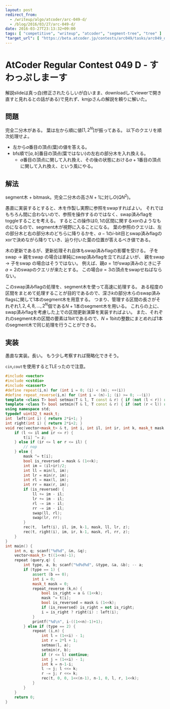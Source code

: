 ```yaml
---
layout: post
redirect_from:
  - /writeup/algo/atcoder/arc-049-d/
  - /blog/2016/03/27/arc-049-d/
date: 2016-03-27T23:13:32+09:00
tags: [ "competitive", "writeup", "atcoder", "segment-tree", "tree" ]
"target_url": [ "https://beta.atcoder.jp/contests/arc049/tasks/arc049_d" ]
---
```


# AtCoder Regular Contest 049 D - すわっぷしまーす

解説slideは真っ白(修正されたらしいが白いまま、downloadしてviewerで開き直すと見れるとの話がある)で見れず、kmjpさんの解説を頼りに解いた。

## 問題

完全二分木がある。
葉は左から順に値$[1,2^N]$が振ってある。
以下のクエリを順次処理せよ。

-   左から$a$番目の頂点(葉)の値を答える。
-   bfs順で$[a,b]$番目の頂点(葉ではない)の左右の部分木を入れ換える。
    -   $a$番目の頂点に関して入れ換え、その後の状態における$a+1$番目の頂点に関して入れ換え、という風にやる。

## 解法

segment木 + bitmask。完全二分木の高さ$N+1$に対し$O(QN^2)$。

愚直に実装するとすると、木を作製し実際に参照をswapすればよい。
それではもちろん間に合わないので、参照を操作するのではなく、swap済みflagをtoggleすることを考える。
するとこの操作は$0,1$の区間に関するxorのようなものになるので、segment木が視野に入ることになる。
葉の参照のクエリは、左の部分木と右の部分木のどちらに降りるかを、$a-1$の$i$-bit目とswap済みflagのxorで決めながら降りていき、辿り付いた葉の位置が答えるべき値である。

木の更新であるが、更新処理それ自体もswap済みflagの影響を受ける。
子をswap $\to$ 親をswap の場合は単純にswap済みflagを立てればよいが、
親をswap $\to$ 子をswap の場合はそうではない。
例えば、親$a = 1$がswap済みのときに子$a = 2$のswapのクエリが来たとする。
この場合$a = 3$の頂点をswapせねばならない。

このswap済みflagの処理を、segment木を使って高速に処理する。
ある程度の区間をまとめて処理することが目的であるので、深さ$k$の部分木らのswap済みflagsに関して$1$本のsegment木を用意する。
つまり、管理する区間の長さがそれぞれ$1, 2, 4, 8, \dots, 2^N$個である$N+1$本のsegment木を用いる。
これらの上に、swap済みflagを考慮した上での区間更新演算を実装すればよい。
また、それぞれのsegment木の区間の要素は$1$bitであるので、$N+1$bitの整数にまとめれば$1$本のsegment木で同じ処理を行うことができる。

## 実装

愚直な実装。長い。
もう少し考察すれば簡略化できそう。

`cin`,`cout`を使用するとTLEったので注意。

``` c++
#include <vector>
#include <cstdio>
#include <cassert>
#define repeat(i,n) for (int i = 0; (i) < (n); ++(i))
#define repeat_reverse(i,n) for (int i = (n)-1; (i) >= 0; --(i))
template <class T> bool setmax(T & l, T const & r) { if (not (l < r)) return false; l = r; return true; }
template <class T> bool setmin(T & l, T const & r) { if (not (r < l)) return false; l = r; return true; }
using namespace std;
typedef uint32_t mask_t;
int  left(int i) { return 2*i+1; }
int right(int i) { return 2*i+2; }
void rec(vector<mask_t> & t, int i, int il, int ir, int k, mask_t mask, int l, int r, mask_t z) {
    if (l <= il and ir <= r) {
        t[i] ^= z;
    } else if (ir <= l or r <= il) {
        // nop
    } else {
        mask ^= t[i];
        bool is_reversed = mask & (1<<k);
        int im = (il+ir)/2;
        int ll = min(l, im);
        int lr = min(r, im);
        int rl = max(l, im);
        int rr = max(r, im);
        if (is_reversed) {
            ll += im - il;
            lr += im - il;
            rl -= im - il;
            rr -= im - il;
            swap(ll, rl);
            swap(lr, rr);
        }
        rec(t,  left(i), il, im, k-1, mask, ll, lr, z);
        rec(t, right(i), im, ir, k-1, mask, rl, rr, z);
    }
}
int main() {
    int n, q; scanf("%d%d", &n, &q);
    vector<mask_t> t((1<<n)-1);
    repeat (query,q) {
        int type, a, b; scanf("%d%d%d", &type, &a, &b); -- a;
        if (type == 1) {
            assert (b == 0);
            int i = 0;
            mask_t mask = 0;
            repeat_reverse (k,n) {
                bool is_right = a & (1<<k);
                mask ^= t[i];
                bool is_reversed = mask & (1<<k);
                if (is_reversed) is_right = not is_right;
                i = is_right ? right(i) : left(i);
            }
            printf("%d\n", i-((1<<n)-1)+1);
        } else if (type == 2) {
            repeat (i,n) {
                int l = (1<<i) - 1;
                int r = 2*l + 1;
                setmax(l, a);
                setmin(r, b);
                if (r <= l) continue;
                int j = (1<<i) - 1;
                int k = n-1-i;
                l -= j; l <<= k;
                r -= j; r <<= k;
                rec(t, 0, 0, 1<<(n-1), n-1, 0, l, r, 1<<k);
            }
        }
    }
    return 0;
}
```
